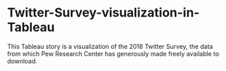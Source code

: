 # Twitter-Survey-visualization-in-Tableau
This Tableau story
is a visualization of the 2018 Twitter Survey, the data from which Pew Research
Center has generously made freely available to download.
